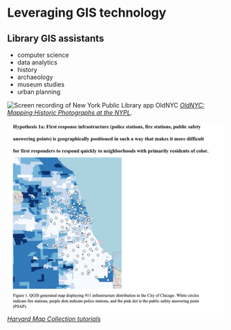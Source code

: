 # Leveraging GIS technology

## Library GIS assistants

- computer science
- data analytics
- history
- archaeology 
- museum studies
- urban planning


![Screen recording of New York Public Library app OldNYC](media/oldnyc.gif)
*[OldNYC: Mapping Historic Photographs at the NYPL](https://www.oldnyc.org/).* 



![Screenshot of the Harvard Map Collection tutorials page](media/levin.png)
*[Harvard Map Collection tutorials](https://harvardmapcollection.github.io/tutorials/)*